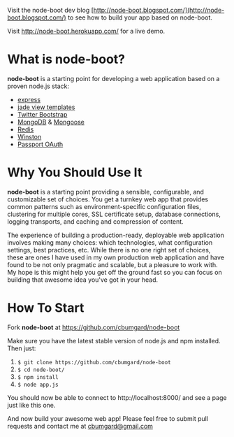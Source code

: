 Visit the node-boot dev blog [http://node-boot.blogspot.com/](http://node-boot.blogspot.com/) to see how to build your app based on node-boot.

Visit http://node-boot.herokuapp.com/ for a live demo.

What is __node-boot__?
==================

__node-boot__ is a starting point for developing a web application based on a proven node.js stack:

- [express]
- [jade view templates]
- [Twitter Bootstrap]
- [MongoDB] & [Mongoose]
- [Redis]
- [Winston]
- [Passport OAuth]

[express]: http://expressjs.com/
[jade view templates]: http://jade-lang.com/
[Twitter Bootstrap]: http://twitter.github.com/bootstrap/
[MongoDB]: http://www.mongodb.org/
[Mongoose]: http://mongoosejs.com/
[Redis]: http://redis.io/
[Winston]: https://github.com/flatiron/winston
[Passport OAuth]: http://passportjs.org/

Why You Should Use It
=====================

__node-boot__ is a starting point providing a sensible, configurable, and customizable set of choices. You get a turnkey web app that provides common patterns such as environment-specific configuration files, clustering for multiple cores, SSL certificate setup, database connections, logging transports, and caching and compression of content.

The experience of building a production-ready, deployable web application involves making many choices: which technologies, what configuration settings, best practices, etc. While there is no one right set of choices, these are ones I have used in my own production web application and have found to be not only pragmatic and scalable, but a pleasure to work with. My hope is this might help you get off the ground fast so you can focus on building that awesome idea you've got in your head.

How To Start
============

Fork __node-boot__ at https://github.com/cbumgard/node-boot

Make sure you have the latest stable version of node.js and npm installed. Then just:

1. `$ git clone https://github.com/cbumgard/node-boot`
2. `$ cd node-boot/`
3. `$ npm install`
4. `$ node app.js`

You should now be able to connect to http://localhost:8000/ and see a page just like this one.

And now build your awesome web app! Please feel free to submit pull requests and contact me at cbumgard@gmail.com
